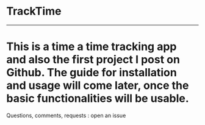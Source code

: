 # TrackTime  
****
This is a time a time tracking app and also the first project I post on Github. The guide for installation and usage will come later, once the basic functionalities will be usable.  
=======
Questions, comments, requests : open an issue

